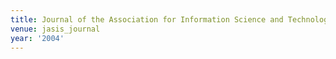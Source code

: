 ```yaml
---
title: Journal of the Association for Information Science and Technology (2004)
venue: jasis_journal
year: '2004'
---
```

